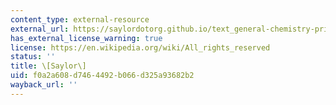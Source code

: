 ```yaml
---
content_type: external-resource
external_url: https://saylordotorg.github.io/text_general-chemistry-principles-patterns-and-applications-v1.0/s28-05-common-classes-of-organic-comp.html
has_external_license_warning: true
license: https://en.wikipedia.org/wiki/All_rights_reserved
status: ''
title: \[Saylor\]
uid: f0a2a608-d746-4492-b066-d325a93682b2
wayback_url: ''
---
```

